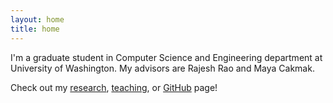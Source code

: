 ```yaml
---
layout: home
title: home
---
```


I'm a graduate student in Computer Science and Engineering department at University of Washington.
My advisors are Rajesh Rao and Maya Cakmak.

Check out my [research](./research), [teaching](./research), or [GitHub](https://github.com/mjyc) page!
